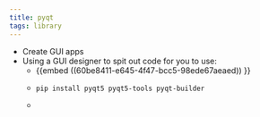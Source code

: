 ```yaml
---
title: pyqt
tags: library
---
```


- Create GUI apps
- Using a GUI designer to spit out code for you to use:
	- {{embed ((60be8411-e645-4f47-bcc5-98ede67aeaed)) }}
	-
	  ```bash
	  pip install pyqt5 pyqt5-tools pyqt-builder 
	  ```
	-